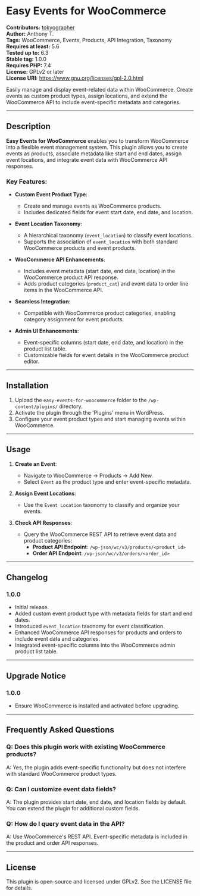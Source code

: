 # Easy Events for WooCommerce

**Contributors:** [tokyographer](https://github.com/tokyographer)  
**Author:** Anthony T.  
**Tags:** WooCommerce, Events, Products, API Integration, Taxonomy  
**Requires at least:** 5.6  
**Tested up to:** 6.3  
**Stable tag:** 1.0.0  
**Requires PHP:** 7.4  
**License:** GPLv2 or later  
**License URI:** https://www.gnu.org/licenses/gpl-2.0.html  

Easily manage and display event-related data within WooCommerce. Create events as custom product types, assign locations, and extend the WooCommerce API to include event-specific metadata and categories.

---

## Description

**Easy Events for WooCommerce** enables you to transform WooCommerce into a flexible event management system. This plugin allows you to create events as products, associate metadata like start and end dates, assign event locations, and integrate event data with WooCommerce API responses.

### Key Features:
- **Custom Event Product Type**:
  - Create and manage events as WooCommerce products.
  - Includes dedicated fields for event start date, end date, and location.
  
- **Event Location Taxonomy**:
  - A hierarchical taxonomy (`event_location`) to classify event locations.
  - Supports the association of `event_location` with both standard WooCommerce products and event products.

- **WooCommerce API Enhancements**:
  - Includes event metadata (start date, end date, location) in the WooCommerce product API response.
  - Adds product categories (`product_cat`) and event data to order line items in the WooCommerce API.

- **Seamless Integration**:
  - Compatible with WooCommerce product categories, enabling category assignment for event products.

- **Admin UI Enhancements**:
  - Event-specific columns (start date, end date, and location) in the product list table.
  - Customizable fields for event details in the WooCommerce product editor.

---

## Installation

1. Upload the `easy-events-for-woocommerce` folder to the `/wp-content/plugins/` directory.
2. Activate the plugin through the 'Plugins' menu in WordPress.
3. Configure your event product types and start managing events within WooCommerce.

---

## Usage

1. **Create an Event**:
   - Navigate to WooCommerce → Products → Add New.
   - Select `Event` as the product type and enter event-specific metadata.

2. **Assign Event Locations**:
   - Use the `Event Location` taxonomy to classify and organize your events.

3. **Check API Responses**:
   - Query the WooCommerce REST API to retrieve event data and product categories:
     - **Product API Endpoint**: `/wp-json/wc/v3/products/<product_id>`
     - **Order API Endpoint**: `/wp-json/wc/v3/orders/<order_id>`

---

## Changelog

### 1.0.0
- Initial release.
- Added custom event product type with metadata fields for start and end dates.
- Introduced `event_location` taxonomy for event classification.
- Enhanced WooCommerce API responses for products and orders to include event data and categories.
- Integrated event-specific columns into the WooCommerce admin product list table.

---

## Upgrade Notice

### 1.0.0
- Ensure WooCommerce is installed and activated before upgrading.

---

## Frequently Asked Questions

### Q: Does this plugin work with existing WooCommerce products?
A: Yes, the plugin adds event-specific functionality but does not interfere with standard WooCommerce product types.

### Q: Can I customize event data fields?
A: The plugin provides start date, end date, and location fields by default. You can extend the plugin for additional custom fields.

### Q: How do I query event data in the API?
A: Use WooCommerce's REST API. Event-specific metadata is included in the product and order API responses.

---

## License

This plugin is open-source and licensed under GPLv2. See the LICENSE file for details.